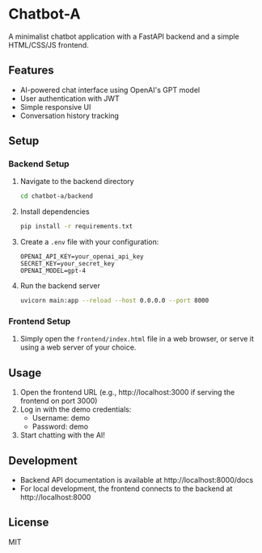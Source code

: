 # Chatbot-A

A minimalist chatbot application with a FastAPI backend and a simple HTML/CSS/JS frontend.

## Features

- AI-powered chat interface using OpenAI's GPT model
- User authentication with JWT
- Simple responsive UI
- Conversation history tracking

## Setup

### Backend Setup

1. Navigate to the backend directory
   ```bash
   cd chatbot-a/backend
   ```

2. Install dependencies
   ```bash
   pip install -r requirements.txt
   ```

3. Create a `.env` file with your configuration:
   ```
   OPENAI_API_KEY=your_openai_api_key
   SECRET_KEY=your_secret_key
   OPENAI_MODEL=gpt-4
   ```

4. Run the backend server
   ```bash
   uvicorn main:app --reload --host 0.0.0.0 --port 8000
   ```

### Frontend Setup

1. Simply open the `frontend/index.html` file in a web browser, or serve it using a web server of your choice.

## Usage

1. Open the frontend URL (e.g., http://localhost:3000 if serving the frontend on port 3000)
2. Log in with the demo credentials:
   - Username: demo
   - Password: demo
3. Start chatting with the AI!

## Development

- Backend API documentation is available at http://localhost:8000/docs
- For local development, the frontend connects to the backend at http://localhost:8000

## License

MIT 
